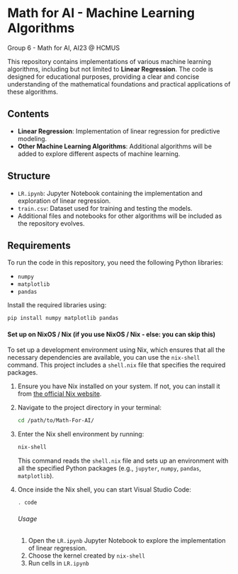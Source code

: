 # Math for AI - Machine Learning Algorithms

Group 6 - Math for AI, AI23 @ HCMUS

This repository contains implementations of various machine learning algorithms, including but not limited to **Linear Regression**. The code is designed for educational purposes, providing a clear and concise understanding of the mathematical foundations and practical applications of these algorithms.

## Contents

- **Linear Regression**: Implementation of linear regression for predictive modeling.
- **Other Machine Learning Algorithms**: Additional algorithms will be added to explore different aspects of machine learning.

## Structure

- `LR.ipynb`: Jupyter Notebook containing the implementation and exploration of linear regression.
- `train.csv`: Dataset used for training and testing the models.
- Additional files and notebooks for other algorithms will be included as the repository evolves.

## Requirements

To run the code in this repository, you need the following Python libraries:
- `numpy`
- `matplotlib`
- `pandas`

Install the required libraries using:

```bash
pip install numpy matplotlib pandas
```

#### Set up on NixOS / Nix (if you use NixOS / Nix - else: you can skip this)
To set up a development environment using Nix, which ensures that all the necessary dependencies are available, you can use the `nix-shell` command. This project includes a `shell.nix` file that specifies the required packages.

1.  Ensure you have Nix installed on your system. If not, you can install it from [the official Nix website](https://nixos.org/download.html).

2.  Navigate to the project directory in your terminal:

    ```bash
    cd /path/to/Math-For-AI/
    ```

3.  Enter the Nix shell environment by running:

    ```bash
    nix-shell
    ```

    This command reads the `shell.nix` file and sets up an environment with all the specified Python packages (e.g., `jupyter`, `numpy`, `pandas`, `matplotlib`).

4.  Once inside the Nix shell, you can start Visual Studio Code:

    ```bash
    . code
    ```
    ###### Usage

    1.  Open the `LR.ipynb` Jupyter Notebook to explore the implementation of linear regression.
    2.  Choose the kernel created by `nix-shell`
    3.  Run cells in `LR.ipynb`
